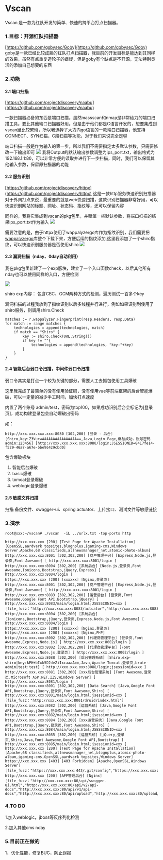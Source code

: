 Vscan
================================
Vscan 是一款为红队开发的简单、快速的跨平台打点扫描器。

### 1.目标：开源红队扫描器
[https://github.com/gobysec/Goby](https://github.com/gobysec/Goby)
goby是一款已经比较成熟的红队打点扫描器，我目前的开发目标是能达到其同样的效果，虽然有点重复造轮子的嫌疑，但是goby有个缺点是不开源，无法特别灵活的添加自己想要的东西


### 2.功能
#### 2.1 端口扫描

[https://github.com/projectdiscovery/naabu](https://github.com/projectdiscovery/naabu)

一款扫描器必备的东西是端口扫描，虽然massscan和nmap是非常给力的端口扫描工具，要比其他端口扫描器好用，但是由于他们都是C语言开发的，想要集成到vscan里比较繁琐，所以我选择了大方向go语言的一款端口扫描器，他支持CONNECT、SYN扫描，C段扫描等功能，对于我们来说完全足够

端口扫描一般是作为输入的第一步，所以我们不需要指定太多默认参数，只需要修改一下输出即可
![](/img/vscan/2021-06-23-11-31-36.png)
我将Output的默认输出参数调整为ips_port.txt，输出格式为192.168.1.1:80，可以非常方便的读取并进行下一步扫描，同时，我们可以保留其他输入参数，保留原扫描器的功能


#### 2.2 服务识别
[https://github.com/projectdiscovery/httpx](https://github.com/projectdiscovery/httpx)
这是一款http服务快速识别扫描器
对于外网打点来说，最重要的就是web快速扫描，这款识别扫描器非常好用，可以快速识别网站的标题、网址、状态码、指纹等，还可以保留内容

同样的，我将它集成到vscan的pkg包里，并赋值一些默认参数，将端口扫描的结果ips_port.txt作为输入
![](/img/vscan/2021-06-23-11-40-15.png)

需要注意的是，由于httpx使用了wappalyzergo库作为指纹识别，我们需要把[wappalyzergo](https://github.com/projectdiscovery/wappalyzergo)库整个下载下来，方便后续的指纹添加,这里我添加了一个shiro指纹，可以快速识别服务器是否使用shiro
![](/img/vscan/2021-06-23-11-41-59.png)


#### 2.3 漏洞扫描（nday、0day自动利用）
我在pkg包里新建了一个exp版块，建立了一个入口函数check，以后其他所有nday也可以使用同样的入口，方便检测

![](/img/vscan/2021-06-23-11-43-50.png)

shiro exp内容：
包含CBC、GCM两种方式的检测，遍历测试一百多个key

漏洞扫描的过程我放到了指纹识别以后多线程并行进行，例如如果识别到使用了shiro服务，则调用shiro.Check
```
matches := r.wappalyzer.Fingerprint(resp.Headers, resp.Data)
for match := range matches {
    technologies = append(technologies, match)
    if match == "Shiro" {
        key := shiro.Check(URL.String())
        if key != ""{
            technologies = append(technologies, "key:"+key)
        }
    }
}
```

#### 2.4 智能后台弱口令扫描，中间件弱口令扫描

弱口令其实是打点一个较为关键的部分，需要人工去抓包使用工具爆破

这里我完成了最简单的没有使用验证码，没有使用vue等前端框架的后台智能爆破，可以一定量的减少手工时间，加快打点速度

内置了两个账号 admin/test，密码为top100，如果成功识别后台会标记为\[登录页\]，成功构建登录包会自动爆破出密码

如：

`http://xxx.xxx.xxx.xxx:8080 [302,200] [登录 - 后台] [Shiro,key:Z3VucwAAAAAAAAAAAAAAAA==,Java,Login_Page,爆破成功，账号密码 admin:123456] [http://xxx.xxx.xxx.xxx:8080/login;JSESSIONID=8417fe14-f529-46a7-a67e-bbe96429cbd0]`

包含爆破板块
1. 智能后台爆破
2. basic爆破
3. tomcat登录爆破
4. weblogic登录爆破

#### 2.5 敏感文件扫描

扫描 备份文件、swagger-ui、spring actuator、上传接口、测试文件等敏感链接

### 3.演示
```
root@xxx:~/vscan# ./vscan  -iL ../urlx.txt -top-ports http

http://xxx.xxx.xxx [200] [Test Page for Apache Installation] [OpenSSL,aardvark topsites,blognplus,igaming-cms,Windows Server,Apache,68 classifieds,allnewsmanager_net,atomic-photo-album]
http://xxx.xxx.xxx:8001 [302,302,200] [商户管理平台] [Express,Node.js,登录页,Font Awesome] [ http://xxx.xxx.xxx:8001/login ]
http://xxx.xxx.xxx:8004 [302,200] [系统后台] [Node.js,登录页,Font Awesome,Ionicons,Bootstrap,jQuery,Express] [ http://xxx.xxx.xxx:8004/login ]
https://xxx.xxx.xxx [200] [xxxxxx] [Nginx,登录页]
http://xxx.xxx.xxx:8001 [302,302,200] [商户管理平台] [Express,Node.js,登录页,Font Awesome] [ http://xxx.xxx.xxx:8001/login ]
http://xxx.xxx.xxx:8083 [302,302,200] [运营后台] [登录页,Font Awesome,Google Font API,Bootstrap,jQuery] [ http://xxx.xxx.xxx:8083/main/login.html;JSESSIONID=xxx ] [file_fuzz："http://xxx.xxx.xxx:8083/actuator","http://xxx.xxx.xxx:8083/actuator/env"]
http://xxx.xxx.xxx:8004 [302,200] [系统后台] [Ionicons,Bootstrap,jQuery,登录页,Express,Node.js,Font Awesome] [ http://xxx.xxx.xxx:8004/login ]
https://xxx.xxx.xxx [200] [xxxxxx] [Nginx,登录页]
https://xxx.xxx.xxx [200] [xxxxxx] [Nginx,PHP]
http://xxx.xxx.xxx:8002 [302,302,200] [代理商管理平台] [登录页,Font Awesome,Express,Node.js] [ http://xxx.xxx.xxx:8002/login ]
http://xxx.xxx.xxx:8002 [302,302,200] [代理商管理平台] [Font Awesome,Express,Node.js,登录页] [ http://xxx.xxx.xxx:8002/login ]
http://xxx.xxx.xxx:8088 [302,200] [后台管理系统] [Shiro,exp-shiro|key:kPH+bIxk5D2deZiIxcaaaA==,Java,Apache Tomcat,登录页,brute-admin|test:test] [ http://xxx.xxx.xxx:8088/login;jsessionid=xxx ]
http://xxx.xxx.xxx:8081 [302,200] [xxx后台管理系统] [Font Awesome,登录页,Microsoft ASP.NET,IIS,Windows Server] [ http://xxx.xxx.xxx:8081/Login ]
http://xxx.xxx.xxx:8001 [302,302,200] [Data Search] [Java,Google Font API,Bootstrap,jQuery,登录页,Font Awesome,Shiro] [ http://xxx.xxx.xxx:8001/main/login.html;jsessionid=xxx ] [file_fuzz："http://xxx.xxx.xxx:8001/druid/index.html"]
http://xxx.xxx.xxx:8082 [302,200] [运营系统] [Java,Google Font API,Bootstrap,jQuery,登录页,Font Awesome,Shiro] [ http://xxx.xxx.xxx:8082/main/login.html;jsessionid=xxx ]
http://xxx.xxx.xxx:8084 [302,200] [xxx运营系统] [Java,Google Font API,Bootstrap,jQuery,登录页,Font Awesome,Shiro] [ http://xxx.xxx.xxx:8084/main/login.html;JSESSIONID=xxx ]
http://xxx.xxx.xxx:8085 [302,200] [运营系统] [jQuery,登录页,Shiro,Java,Font Awesome,Google Font API,Bootstrap] [ http://xxx.xxx.xxx:8085/main/login.html;jsessionid=xxx ]
http://xxx.xxx.xxx [200] [Test Page for Apache Installation] [Apache,68 classifieds,allnewsmanager_net,blognplus,atomic-photo-album,igaming-cms,OpenSSL,aardvark topsites,Windows Server]
https://xxx.xxx.xxx [403] [403 Forbidden] [Apache,OpenSSL,Windows Server] [file_fuzz："https://xxx.xxx.xxx:443/.git/config","https://xxx.xxx.xxx:443/.svn/entries"]
http://xxx.xxx.xxx [200] [APP管理后台] [Nginx] [file_fuzz："http://xxx.xxx.xxx:80/api/swagger-ui.html","http://xxx.xxx.xxx:80/api/v2/api-docs","http://xxx.xxx.xxx:80/api/v1/api-docs","http://xxx.xxx.xxx:80/api/upload","http://xxx.xxx.xxx:80/upload/"]
```

### 4.TO DO

1.加入weblogic，jboss等反序列化检测

2.加入其他cms nday

### 5.目前正在做的

1、优化性能，修复BUG，防止误报